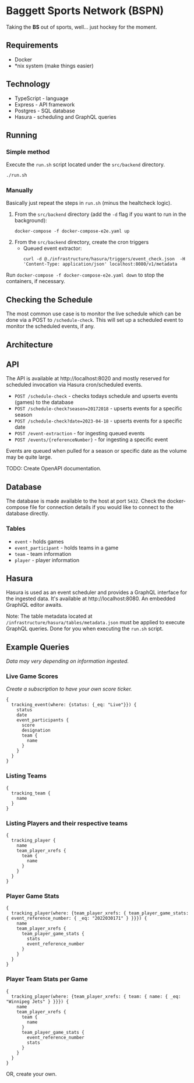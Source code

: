 # Baggett Sports Network (BSPN)
Taking the __BS__ out of sports, well... just hockey for the moment.

## Requirements
* Docker
* *nix system (make things easier)

## Technology
* TypeScript - language
* Express - API framework
* Postgres - SQL database
* Hasura - scheduling and GraphQL queries

## Running
### Simple method
Execute the `run.sh` script located under the `src/backend` directory.
```sh
./run.sh
```
### Manually
Basically just repeat the steps in `run.sh` (minus the healtcheck logic).

1) From the `src/backend` directory (add the `-d` flag if you want to run in the background):
    ```
    docker-compose -f docker-compose-e2e.yaml up
    ```
2) From the `src/backend` directory, create the cron triggers
   * Queued event extractor:
       ```
       curl -d @./infrastructure/hasura/triggers/event_check.json  -H 'Content-Type: application/json' localhost:8080/v1/metadata
       ```
    
Run `docker-compose -f docker-compose-e2e.yaml down` to stop the containers, if necessary.

## Checking the Schedule
The most common use case is to monitor the live schedule which can be done via a POST to `/schedule-check`. This will set up a scheduled event
to monitor the scheduled events, if any.

## Architecture
## API
The API is available at http://localhost:8020 and mostly reserved for scheduled invocation via Hasura cron/scheduled events.

* `POST /schedule-check` - checks todays schedule and upserts events (games) to the database
* `POST /schedule-check?season=20172018` - upserts events for a specific season
* `POST /schedule-check?date=2023-04-18` - upserts events for a specific date
* `POST /event-extraction` - for ingesting queued events
* `POST /events/{referenceNumber}` - for ingesting a specific event

Events are queued when pulled for a season or specific date as the volume may be quite large.

TODO: Create OpenAPI documentation.

## Database
The database is made available to the host at port `5432`. Check the docker-compose file for connection details if you would like to connect to the database directly.

### Tables
* `event` - holds games
* `event_participant` - holds teams in a game
* `team` - team information
* `player` - player information

## Hasura
Hasura is used as an event scheduler and provides a GraphQL interface for the ingested data. It's available at http://localhost:8080. An embedded GraphiQL editor awaits.

Note: The table metadata located at `/infrastructure/hasura/tables/metadata.json` must be applied to execute GraphQL queries. Done for you when executing the `run.sh` script.

## Example Queries
_Data may very depending on information ingested._

### Live Game Scores
_Create a subscription to have your own score ticker._
```
{
  tracking_event(where: {status: {_eq: "Live"}}) {
    status
    date
    event_participants {
      score
      designation
      team {
        name
      }
    }
  }
}
```

### Listing Teams
```
{
  tracking_team {
    name
  }
}
```

### Listing Players and their respective teams
```
{
  tracking_player {
    name
    team_player_xrefs {
      team {
        name
      }
    }
  }
}
```

### Player Game Stats
```
{
  tracking_player(where: {team_player_xrefs: { team_player_game_stats: { event_reference_number: { _eq: "2022030171" } }}}) {
    name
    team_player_xrefs {
      team_player_game_stats {
        stats
        event_reference_number
      }
    }
  }
}
```

### Player Team Stats per Game
```
{
  tracking_player(where: {team_player_xrefs: { team: { name: { _eq: "Winnipeg Jets" } }}}) {
    name
    team_player_xrefs {
      team {
        name
      }
      team_player_game_stats {
        event_reference_number
        stats
      }
    }
  }
}
```

OR, create your own.
